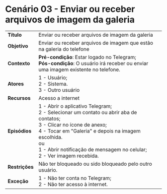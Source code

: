 # Cenário 03 - Enviar ou receber arquivos de imagem da galeria

|                |                                                                                                                                                                                                                                                                              |
| -------------- | :--------------------------------------------------------------------------------------------------------------------------------------------------------------------------------------------------------------------------------------------------------------------------- |
| **Título**     | Enviar ou receber arquivos de imagem da galeria                                                                                                                                                                                                                              |
| **Objetivo**   | Enviar ou receber arquivos de imagem que estão na galeria do telefone                                                                                                                                                                                                        |
| **Contexto**   | **Pré-condição**: Estar logado no Telegram;<br>**Pós-condição**: O usuário irá receber ou enviar uma imagem existente no telefone.                                                                                                                                           |
| **Atores**     | 1 - Usuário;<br> 2 - Sistema. <br> 3 - Outro usuário                                                                                                                                                                                                                         |
| **Recursos**   | Acesso a internet                                                                                                                                                                                                                                                            |
| **Episódios**  | 1 - Abrir o aplicativo Telegram; <br> 2 - Selecionar um contato ou abrir aba de contatos; <br>3 - Clicar no ícone de anexo; <br>4 - Tocar em "Galeria" e depois na imagem escolhida.<br> ou <br> 1 - Abrir notificação de mensagem no celular; <br> 2 - Ver imagem recebida. |
| **Restrições** | Não ter bloqueado ou sido bloqueado pelo outro usuário.                                                                                                                                                                                                                      |
| **Exceção**    | 1 - Não ter conta no Telegram;<br> 2 - Não ter acesso à internet.                                                                                                                                                                                                            |
